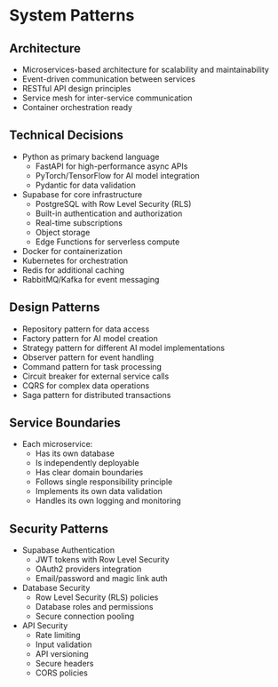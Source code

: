 # System Patterns

## Architecture
- Microservices-based architecture for scalability and maintainability
- Event-driven communication between services
- RESTful API design principles
- Service mesh for inter-service communication
- Container orchestration ready

## Technical Decisions
- Python as primary backend language
  - FastAPI for high-performance async APIs
  - PyTorch/TensorFlow for AI model integration
  - Pydantic for data validation
- Supabase for core infrastructure
  - PostgreSQL with Row Level Security (RLS)
  - Built-in authentication and authorization
  - Real-time subscriptions
  - Object storage
  - Edge Functions for serverless compute
- Docker for containerization
- Kubernetes for orchestration
- Redis for additional caching
- RabbitMQ/Kafka for event messaging

## Design Patterns
- Repository pattern for data access
- Factory pattern for AI model creation
- Strategy pattern for different AI model implementations
- Observer pattern for event handling
- Command pattern for task processing
- Circuit breaker for external service calls
- CQRS for complex data operations
- Saga pattern for distributed transactions

## Service Boundaries
- Each microservice:
  - Has its own database
  - Is independently deployable
  - Has clear domain boundaries
  - Follows single responsibility principle
  - Implements its own data validation
  - Handles its own logging and monitoring

## Security Patterns
- Supabase Authentication
  - JWT tokens with Row Level Security
  - OAuth2 providers integration
  - Email/password and magic link auth
- Database Security
  - Row Level Security (RLS) policies
  - Database roles and permissions
  - Secure connection pooling
- API Security
  - Rate limiting
  - Input validation
  - API versioning
  - Secure headers
  - CORS policies
